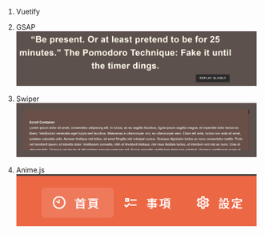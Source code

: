 1. Vuetify

2. GSAP  
   ![GSAP](./rm/gsap.png)

3. Swiper  
   ![Swiper](./rm/swiper.png)

4. Anime.js  
   ![Anime.js](./rm/anime.png)
